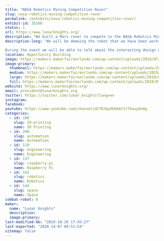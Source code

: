 ```yaml
---
title: "NASA Robotics Mining Competition Rover"
slug: nasa-robotics-mining-competition-rover
permalink: /exhibits/nasa-robotics-mining-competition-rover/
exhibit-id: 35266
status: 1
url: https://www.lunarknights.org/
description: "We built a Mars rover to compete in the NASA Robotics Mining Competition"
description-long: "We will be demoing the robot that we have been working on for the past year for the NASA Robotics Mining Competition. The robot is designed to traverse and mine the same soil simulant that NASA and builders of real extraterrestrial rovers use to test their robots that actually go to space. The robot is designed to be the closest you can get to a fully functional Mars Rover without actually going to Mars. 

During the event we will be able to talk about the interesting design work that our club has put into the robot, demonstrating prototype components that we 3D printed out of advanced filaments, and talking about what iterations we plan to implement leading up to when we compete in May."
location: Opportunity Building
image: https://makers.makerfaireorlando.com/wp-content/uploads/2019/07/Robot_Render-1024x747.jpg
image-primary:
  thumbnail: https://makers.makerfaireorlando.com/wp-content/uploads/2019/07/Robot_Render-150x150.jpg
  medium: https://makers.makerfaireorlando.com/wp-content/uploads/2019/07/Robot_Render-300x219.jpg
  large: https://makers.makerfaireorlando.com/wp-content/uploads/2019/07/Robot_Render-1024x747.jpg
  full: https://makers.makerfaireorlando.com/wp-content/uploads/2019/07/Robot_Render.jpg
website: https://www.lunarknights.org/
email: president@lunarknights.org
twitter: https://twitter.com/lunar_knights?lang=en
instagram: 
facebook: 
youtube: https://www.youtube.com/channel/UC7RJbpXbE6AY1tTeauy8x0g
categories:
  - id: 108
    slug: 3d-printing
    name: 3D Printing
  - id: 200
    slug: automation
    name: Automation
  - id: 119
    slug: engineering
    name: Engineering
  - id: 137
    slug: raspberry-pi
    name: Raspberry Pi
  - id: 142
    slug: robotics
    name: Robotics
  - id: 144
    slug: space
    name: Space
combat-robot: 0
maker:
  name: "Lunar Knights"
  description:
  image-primary: 
last-modified-db: "2019-10-26 17:45:27"
last-exported: "2020-14-07 08:51:54"
sitemap: false
---
```

